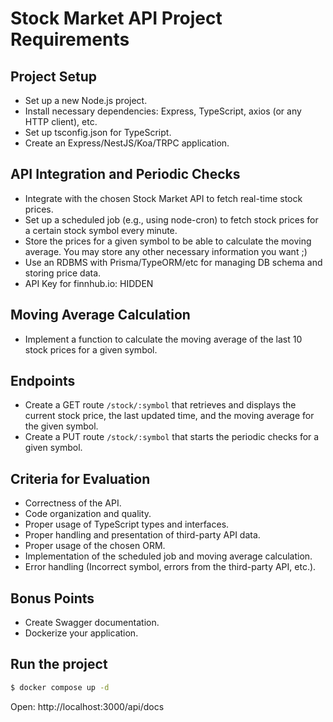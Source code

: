 # Stock Market API Project Requirements

## Project Setup

- Set up a new Node.js project.
- Install necessary dependencies: Express, TypeScript, axios (or any HTTP client), etc.
- Set up tsconfig.json for TypeScript.
- Create an Express/NestJS/Koa/TRPC application.

## API Integration and Periodic Checks

- Integrate with the chosen Stock Market API to fetch real-time stock prices.
- Set up a scheduled job (e.g., using node-cron) to fetch stock prices for a certain stock symbol every minute.
- Store the prices for a given symbol to be able to calculate the moving average. You may store any other necessary information you want ;)
- Use an RDBMS with Prisma/TypeORM/etc for managing DB schema and storing price data.
- API Key for finnhub.io: HIDDEN

## Moving Average Calculation

- Implement a function to calculate the moving average of the last 10 stock prices for a given symbol.

## Endpoints

- Create a GET route `/stock/:symbol` that retrieves and displays the current stock price, the last updated time, and the moving average for the given symbol.
- Create a PUT route `/stock/:symbol` that starts the periodic checks for a given symbol.

## Criteria for Evaluation

- Correctness of the API.
- Code organization and quality.
- Proper usage of TypeScript types and interfaces.
- Proper handling and presentation of third-party API data.
- Proper usage of the chosen ORM.
- Implementation of the scheduled job and moving average calculation.
- Error handling (Incorrect symbol, errors from the third-party API, etc.).

## Bonus Points

- Create Swagger documentation.
- Dockerize your application.

## Run the project

```bash
$ docker compose up -d
```

Open: http://localhost:3000/api/docs
